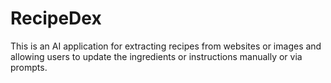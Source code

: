 # RecipeDex

This is an AI application for extracting recipes from websites or images and allowing users to update the ingredients or instructions manually or via prompts.
